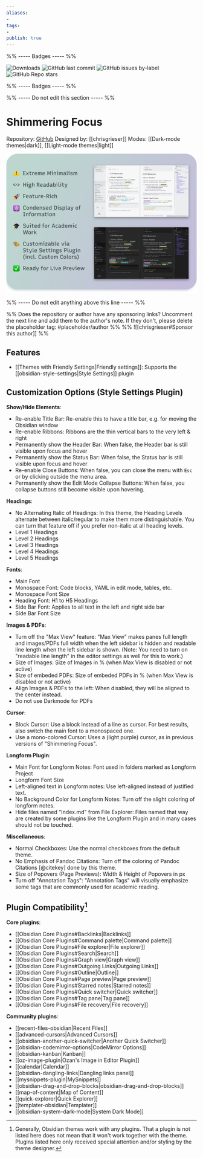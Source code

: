 ```yaml
---
aliases:
- 
tags: 
- 
publish: true
---
```


%% ----- Badges ----- %%

![Downloads](https://img.shields.io/badge/downloads-2807-573E7A?style=for-the-badge&logo=)
![GitHub last commit](https://img.shields.io/github/last-commit/chrisgrieser/shimmering-focus?color=573E7A&label=last%20update&logo=github&style=for-the-badge)
![GitHub issues by-label](https://img.shields.io/github/issues/chrisgrieser/shimmering-focus/help%20wanted?color=573E7A&logo=github&style=for-the-badge) 
![GitHub Repo stars](https://img.shields.io/github/stars/chrisgrieser/shimmering-focus?color=573E7A&logo=github&style=for-the-badge)

%% ----- Badges ----- %%

%% ----- Do not edit this section ----- %%

# Shimmering Focus

Repository: [GitHub](https://github.com/chrisgrieser/shimmering-focus)
Designed by: [[chrisgrieser]]
Modes: [[Dark-mode themes|dark]], [[Light-mode themes|light]]



![screenshot](https://github.com/chrisgrieser/shimmering-focus/raw/main/dual-theme-screenshot.png)

%% ----- Do not edit anything above this line ----- %% 

%% Does the repository or author have any sponsoring links? Uncomment the next line and add them to the author's note. If they don't, please delete the placeholder tag: #placeholder/author %%
%% ![[chrisgrieser#Sponsor this author]] %%


## Features

- [[Themes with Friendly Settings|Friendly settings]]: Supports the [[obsidian-style-settings|Style Settings]] plugin

## Customization Options (Style Settings Plugin) 

**Show/Hide Elements**: 
- Re-enable Title Bar: Re-enable this to have a title bar, e.g. for moving the Obsidian window
- Re-enable Ribbons: Ribbons are the thin vertical bars to the very left & right
- Permanently show the Header Bar: When false, the Header bar is still visible upon focus and hover
- Permanently show the Status Bar: When false, the Status bar is still visible upon focus and hover
- Re-enable Close Buttons: When false, you can close the menu with `Esc` or by clicking outside the menu area.
- Permanently show the Edit Mode Collapse Buttons: When false, you collapse buttons still become visible upon hovering.

**Headings**: 
- No Alternating Italic of Headings: In this theme, the Heading Levels alternate between italic/regular to make them more distinguishable. You can turn that feature off if you prefer non-italic at all heading levels.
- Level 1 Headings
- Level 2 Headings
- Level 3 Headings
- Level 4 Headings
- Level 5 Headings

**Fonts**: 
- Main Font
- Monospace Font: Code blocks, YAML in edit mode, tables, etc.
- Monospace Font Size
- Heading Font: H1 to H5 Headings
- Side Bar Font: Applies to all text in the left and right side bar
- Side Bar Font Size

**Images & PDFs**: 
- Turn off the "Max View" feature: "Max View" makes panes full length and images/PDFs full width when the left sidebar is hidden and readable line length when the left sidebar is shown. (Note:  You need to turn on "readable line length" in the editor settings as well for this to work.)
- Size of Images: Size of Images in % (when Max View is disabled or not active)
- Size of embeded PDFs: Size of embeded PDFs in % (when Max View is disabled or not active)
- Align Images & PDFs to the left: When disabled, they will be aligned to the center instead.
- Do not use Darkmode for PDFs

**Cursor**: 
- Block Cursor: Use a block instead of a line as cursor. For best results, also switch the main font to a monospaced one.
- Use a mono-colored Cursor: Uses a (light purple) cursor, as in previous versions of "Shimmering Focus".

**Longform Plugin**: 
- Main Font for Longform Notes: Font used in folders marked as Longform Project
- Longform Font Size
- Left-aligned text in Longform notes: Use left-aligned instead of justified text.
- No Background Color for Longform Notes: Turn off the slight coloring of longform notes.
- Hide files named "Index.md" from File Explorer: Files named that way are created by some plugins like the Longform Plugin and in many cases should not be touched.

**Miscellaneous**: 
- Normal Checkboxes: Use the normal checkboxes from the default theme.
- No Emphasis of Pandoc Citations: Turn off the coloring of Pandoc Citations [@citekey] done by this theme.
- Size of Popovers (Page Previews): Width & Height of Popovers in px
- Turn off "Annotation Tags": "Annotation Tags" will visually emphasize some tags that are commonly used for academic reading.

## Plugin Compatibility[^1]

**Core plugins**:
- [[Obsidian Core Plugins#Backlinks|Backlinks]]
- [[Obsidian Core Plugins#Command palette|Command palette]]
- [[Obsidian Core Plugins#File explorer|File explorer]]
- [[Obsidian Core Plugins#Search|Search]]
- [[Obsidian Core Plugins#Graph view|Graph view]]
- [[Obsidian Core Plugins#Outgoing Links|Outgoing Links]]
- [[Obsidian Core Plugins#Outline|Outline]]
- [[Obsidian Core Plugins#Page preview|Page preview]]
- [[Obsidian Core Plugins#Starred notes|Starred notes]]
- [[Obsidian Core Plugins#Quick switcher|Quick switcher]]
- [[Obsidian Core Plugins#Tag pane|Tag pane]]
- [[Obsidian Core Plugins#File recovery|File recovery]]

**Community plugins**:
- [[recent-files-obsidian|Recent Files]]
- [[advanced-cursors|Advanced Cursors]]
- [[obsidian-another-quick-switcher|Another Quick Switcher]]
- [[obsidian-codemirror-options|CodeMirror Options]]
- [[obsidian-kanban|Kanban]]
- [[oz-image-plugin|Ozan's Image in Editor Plugin]]
- [[calendar|Calendar]]
- [[obsidian-dangling-links|Dangling links panel]]
- [[mysnippets-plugin|MySnippets]]
- [[obsidian-drag-and-drop-blocks|obsidian-drag-and-drop-blocks]]
- [[map-of-content|Map of Content]]
- [[quick-explorer|Quick Explorer]]
- [[templater-obsidian|Templater]]
- [[obsidian-system-dark-mode|System Dark Mode]]

[^1]: Generally, Obsidian themes work with any plugins. That a plugin is not listed here does not mean that it won't work together with the theme. Plugins listed here only received special attention and/or styling by the theme designer.
